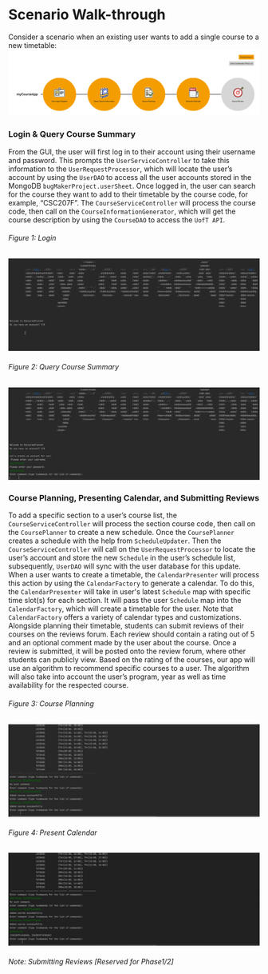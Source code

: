 # Scenario Walk-through

Consider a scenario when an existing user wants to add a single course to a new timetable:
![](walkthrough.assets/myCourseApp.png)

 ### Login & Query Course Summary 
From the GUI, the user will first log in to their account using their username and password. This prompts the `UserServiceController` to take this information to the `UserRequestProcessor`, which will locate the user’s account by
using the `UserDAO` to access all the user accounts stored in the MongoDB `bugMakerProject.userSheet`.
Once logged in, the user can search for the course they want to add to their timetable by the course code, for example,
“CSC207F”. The `CourseServiceController` will process the course code, then call on the `CourseInformationGenerator`,
which will get the course description by using the `CourseDAO` to access the `UofT API`.

###### Figure 1: Login
![](walkthrough.assets/sw1.gif)

###### Figure 2: Query Course Summary
![](walkthrough.assets/sw2.gif)

 ### Course Planning, Presenting Calendar, and Submitting Reviews
To add a specific section to a user’s course list, the `CourseServiceController` will process the section course code,
then call on the `CoursePlanner` to create a new schedule. Once the `CoursePlanner` creates a schedule with the help from `ScheduleUpdater`. Then the `CourseServiceController` will call on the `UserRequestProcessor` to locate the user’s account and store the new `Schedule`
in the user’s schedule list, subsequently, `UserDAO` will sync with the user database for this update. When a user wants to create a timetable, the `CalendarPresenter` will process this action by using the
`CalendarFactory` to generate a calendar. To do this, the `CalendarPresenter` will take in user's latest `Schedule` map with specific time slot(s) for each section. It will pass the user `Schedule` map into the
`CalendarFactory`, which will create a timetable for the user. Note that `CalendarFactory` offers a variety of calendar types and customizations. Alongside planning their timetable, students can submit reviews of their courses on the reviews forum. Each review
should contain a rating out of 5 and an optional comment made by the user about the course. Once a review is submitted,
it will be posted onto the review forum, where other students can publicly view. Based on the rating of the courses,
our app will use an algorithm to recommend specific courses to a user. The algorithm will also take into account the
user’s program, year as well as time availability for the respected course.

###### Figure 3: Course Planning 
![](walkthrough.assets/sw3.gif)

###### Figure 4: Present Calendar 
![](walkthrough.assets/SW4.gif)

###### Note: Submitting Reviews [Reserved for Phase1/2]





